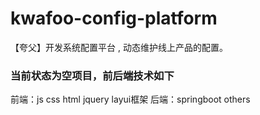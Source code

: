 # kwafoo-config-platform
【夸父】开发系统配置平台 ,  动态维护线上产品的配置。

### 当前状态为空项目，前后端技术如下
前端：js css html jquery layui框架
后端：springboot others
